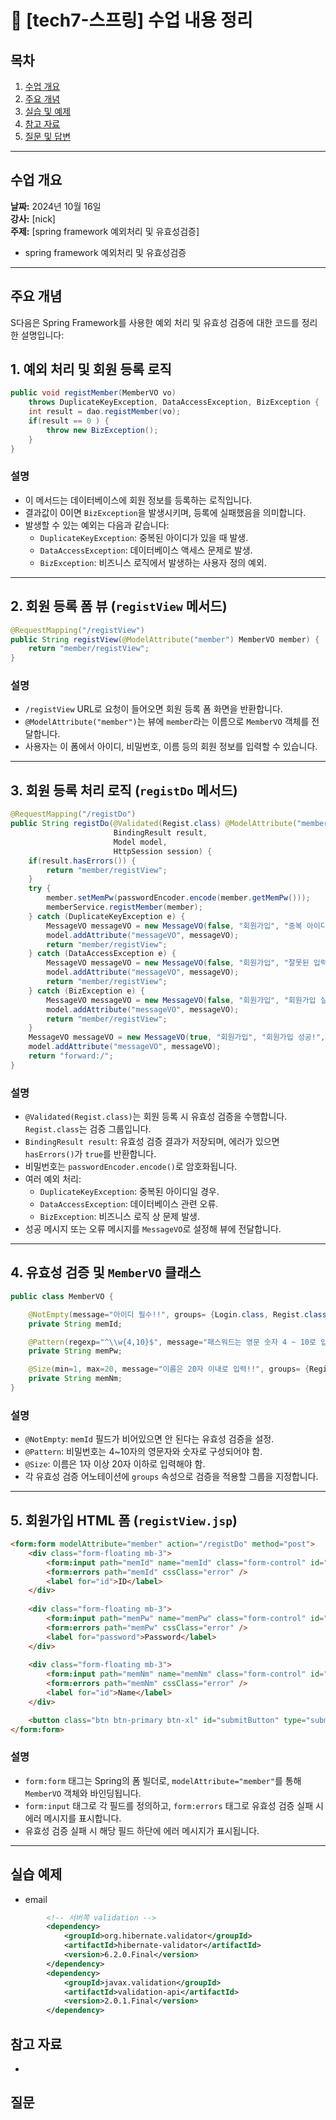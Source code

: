# 📘 [tech7-스프링] 수업 내용 정리

## 목차
1. [수업 개요](#수업-개요)
2. [주요 개념](#주요-개념)
3. [실습 및 예제](#실습-및-예제)
4. [참고 자료](#참고-자료)
5. [질문 및 답변](#질문-및-답변)

---

## 수업 개요
**날짜:** 2024년 10월 16일  
**강사:** [nick]  
**주제:** [spring framework 예외처리 및 유효성검증]  

 - spring framework 예외처리 및 유효성검증

---
<!-- ![spring](./img/spring.svg) -->

## 주요 개념


S다음은 Spring Framework를 사용한 예외 처리 및 유효성 검증에 대한 코드를 정리한 설명입니다:

## 1. 예외 처리 및 회원 등록 로직

```java
public void registMember(MemberVO vo) 
    throws DuplicateKeyException, DataAccessException, BizException {
    int result = dao.registMember(vo);
    if(result == 0 ) {
        throw new BizException();
    }
}
```

### 설명
- 이 메서드는 데이터베이스에 회원 정보를 등록하는 로직입니다.
- 결과값이 0이면 `BizException`을 발생시키며, 등록에 실패했음을 의미합니다.
- 발생할 수 있는 예외는 다음과 같습니다:
  - `DuplicateKeyException`: 중복된 아이디가 있을 때 발생.
  - `DataAccessException`: 데이터베이스 액세스 문제로 발생.
  - `BizException`: 비즈니스 로직에서 발생하는 사용자 정의 예외.

---

## 2. 회원 등록 폼 뷰 (`registView` 메서드)

```java
@RequestMapping("/registView")
public String registView(@ModelAttribute("member") MemberVO member) {
    return "member/registView";
}
```

### 설명
- `/registView` URL로 요청이 들어오면 회원 등록 폼 화면을 반환합니다.
- `@ModelAttribute("member")`는 뷰에 `member`라는 이름으로 `MemberVO` 객체를 전달합니다.
- 사용자는 이 폼에서 아이디, 비밀번호, 이름 등의 회원 정보를 입력할 수 있습니다.

---

## 3. 회원 등록 처리 로직 (`registDo` 메서드)

```java
@RequestMapping("/registDo")
public String registDo(@Validated(Regist.class) @ModelAttribute("member") MemberVO member,
                       BindingResult result, 
                       Model model, 
                       HttpSession session) {
    if(result.hasErrors()) {
        return "member/registView";
    }
    try {
        member.setMemPw(passwordEncoder.encode(member.getMemPw()));
        memberService.registMember(member);
    } catch (DuplicateKeyException e) {
        MessageVO messageVO = new MessageVO(false, "회원가입", "중복 아이디 입니다!", "/registView", "회원가입");
        model.addAttribute("messageVO", messageVO);
        return "member/registView";
    } catch (DataAccessException e) {
        MessageVO messageVO = new MessageVO(false, "회원가입", "잘못된 입력입니다.", "/registView", "회원가입");
        model.addAttribute("messageVO", messageVO);
        return "member/registView";
    } catch (BizException e) {
        MessageVO messageVO = new MessageVO(false, "회원가입", "회원가입 실패!", "/registView", "회원가입");
        model.addAttribute("messageVO", messageVO);
        return "member/registView";
    }
    MessageVO messageVO = new MessageVO(true, "회원가입", "회원가입 성공!", "/loginView", "로그인");
    model.addAttribute("messageVO", messageVO);
    return "forward:/";
}
```

### 설명
- `@Validated(Regist.class)`는 회원 등록 시 유효성 검증을 수행합니다. `Regist.class`는 검증 그룹입니다.
- `BindingResult result`: 유효성 검증 결과가 저장되며, 에러가 있으면 `hasErrors()`가 `true`를 반환합니다.
- 비밀번호는 `passwordEncoder.encode()`로 암호화됩니다.
- 여러 예외 처리:
  - `DuplicateKeyException`: 중복된 아이디일 경우.
  - `DataAccessException`: 데이터베이스 관련 오류.
  - `BizException`: 비즈니스 로직 상 문제 발생.
- 성공 메시지 또는 오류 메시지를 `MessageVO`로 설정해 뷰에 전달합니다.

---

## 4. 유효성 검증 및 `MemberVO` 클래스

```java
public class MemberVO {

    @NotEmpty(message="아이디 필수!!", groups= {Login.class, Regist.class})
    private String memId;

    @Pattern(regexp="^\\w{4,10}$", message="패스워드는 영문 숫자 4 ~ 10로 입력!", groups= {Login.class, Regist.class})
    private String memPw;

    @Size(min=1, max=20, message="이름은 20자 이내로 입력!!", groups= {Regist.class})
    private String memNm;
}
```

### 설명
- `@NotEmpty`: `memId` 필드가 비어있으면 안 된다는 유효성 검증을 설정.
- `@Pattern`: 비밀번호는 4~10자의 영문자와 숫자로 구성되어야 함.
- `@Size`: 이름은 1자 이상 20자 이하로 입력해야 함.
- 각 유효성 검증 어노테이션에 `groups` 속성으로 검증을 적용할 그룹을 지정합니다.

---

## 5. 회원가입 HTML 폼 (`registView.jsp`)

```html
<form:form modelAttribute="member" action="/registDo" method="post">
    <div class="form-floating mb-3">
        <form:input path="memId" name="memId" class="form-control" id="id" type="text" placeholder="아이디를 입력하세요..."/>
        <form:errors path="memId" cssClass="error" />
        <label for="id">ID</label>
    </div>
    
    <div class="form-floating mb-3">
        <form:input path="memPw" name="memPw" class="form-control" id="password" type="password" placeholder="비밀번호를 입력하세요..." />
        <form:errors path="memPw" cssClass="error" />
        <label for="password">Password</label>
    </div>
    
    <div class="form-floating mb-3">
        <form:input path="memNm" name="memNm" class="form-control" id="name" type="text" placeholder="이름을 입력하세요..." />
        <form:errors path="memNm" cssClass="error" />
        <label for="id">Name</label>
    </div>

    <button class="btn btn-primary btn-xl" id="submitButton" type="submit">가입하기</button>
</form:form>
```

### 설명
- `form:form` 태그는 Spring의 폼 빌더로, `modelAttribute="member"`를 통해 `MemberVO` 객체와 바인딩됩니다.
- `form:input` 태그로 각 필드를 정의하고, `form:errors` 태그로 유효성 검증 실패 시 에러 메시지를 표시합니다.
- 유효성 검증 실패 시 해당 필드 하단에 에러 메시지가 표시됩니다.

---

## 실습 예제 


- email

```xml
		<!-- 서버쪽 validation -->
		<dependency>
            <groupId>org.hibernate.validator</groupId>
            <artifactId>hibernate-validator</artifactId>
            <version>6.2.0.Final</version>
        </dependency>
        <dependency>
            <groupId>javax.validation</groupId>
            <artifactId>validation-api</artifactId>
            <version>2.0.1.Final</version>
        </dependency>
```


## 참고 자료

- 

## 질문 
